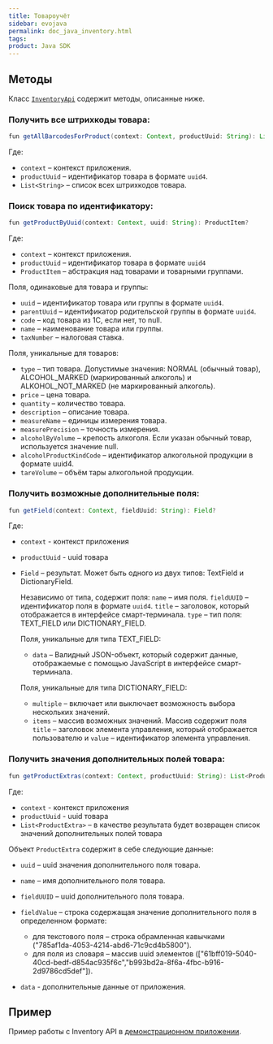 ```yaml
---
title: Товароучёт
sidebar: evojava
permalink: doc_java_inventory.html
tags:
product: Java SDK
---
```

## Методы

Класс [`InventoryApi`](https://github.com/evotor/integration-library/blob/master/app/src/main/java/ru/evotor/framework/inventory/InventoryApi.kt) содержит методы, описанные ниже.

### Получить все штрихкоды товара:

```java
fun getAllBarcodesForProduct(context: Context, productUuid: String): List<String>
```

Где:

* `context` – контекст приложения.
* `productUuid` – идентификатор товара в формате `uuid4`.
* `List<String>` – список всех штрихкодов товара.

### Поиск товара по идентификатору:

```java
fun getProductByUuid(context: Context, uuid: String): ProductItem?
```

Где:

* `context` – контекст приложения.
* `productUuid` – идентификатор товара в формате `uuid4`
* `ProductItem` – абстракция над товарами и товарными группами.

Поля, одинаковые для товара и группы:

* `uuid` – идентификатор товара или группы в формате `uuid4`.
* `parentUuid` – идентификатор родительской группы в формате `uuid4`.
* `code` – код товара из 1С, если нет, то null.
* `name` – наименование товара или группы.
* `taxNumber` – налоговая ставка.

Поля, уникальные для товаров:

* `type` – тип товара. Допустимые значения: NORMAL (обычный товар), ALCOHOL_MARKED (маркированный алкоголь) и ALKOHOL_NOT_MARKED (не маркированный алкоголь).
* `price` – цена товара.
* `quantity` – количество товара.
* `description` – описание товара.
* `measureName` – единицы измерения товара.
* `measurePrecision` – точность измерения.
* `alcoholByVolume` – крепость алкоголя. Если указан обычный товар, используется значение null.
* `alcoholProductKindCode` – идентификатор алкогольной продукции в формате uuid4.
* `tareVolume` – объём тары алкогольной продукции.

### Получить возможные дополнительные поля:

```java
fun getField(context: Context, fieldUuid: String): Field?
```

Где:

* `context` - контекст приложения
* `productUuid` - uuid товара
* `Field` – результат. Может быть одного из двух типов: TextField и DictionaryField.

  Независимо от типа, содержит поля:
   `name` – имя поля.
   `fieldUUID` – идентификатор поля в формате `uuid4`.
   `title` – заголовок, который отображается в интерфейсе смарт-терминала.
   `type` – тип поля: TEXT_FIELD или DICTIONARY_FIELD.

   Поля, уникальные для типа TEXT_FIELD:

   * `data` – Валидный JSON-объект, который содержит данные, отображаемые с помощью JavaScript в интерфейсе смарт-терминала.

   Поля, уникальные для типа DICTIONARY_FIELD:

   * `multiple` –	включает или выключает возможность выбора нескольких значений.
   * `items` – массив возможных значений. Массив содержит поля `title` – заголовок элемента управления, который отображается пользователю и `value` – идентификатор элемента управления.

### Получить значения дополнительных полей товара:

```java
fun getProductExtras(context: Context, productUuid: String): List<ProductExtra>
```
Где:

* `context` - контекст приложения
* `productUuid` - uuid товара
* `List<ProductExtra>` – в качестве результата будет возвращен список значений дополнительных полей товара

Объект `ProductExtra` содержит в себе следующие данные:

* `uuid` – uuid значения дополнительного поля товара.
* `name` – имя дополнительного поля товара.
* `fieldUUID` – uuid дополнительного поля товара.
* `fieldValue` – строка содержащая значение дополнительного поля в определенном формате:

    * для текстового поля – строка обрамленная кавычками ("785af1da-4053-4214-abd6-71c9cd4b5800").
    * для поля из словаря – массив uuid элементов (["61bff019-5040-40cd-bedf-d854ac935f6c","b993bd2a-8f6a-4fbc-b916-2d9786cd5def"]).

* `data` - дополнительные данные от приложения.

## Пример

Пример работы с Inventory API в [демонстрационном приложении](https://github.com/evotor/evotor-api-example/blob/master/app/src/main/java/ru/qualitylab/evotor/evotortest6/InventoryApiActivity.java).
